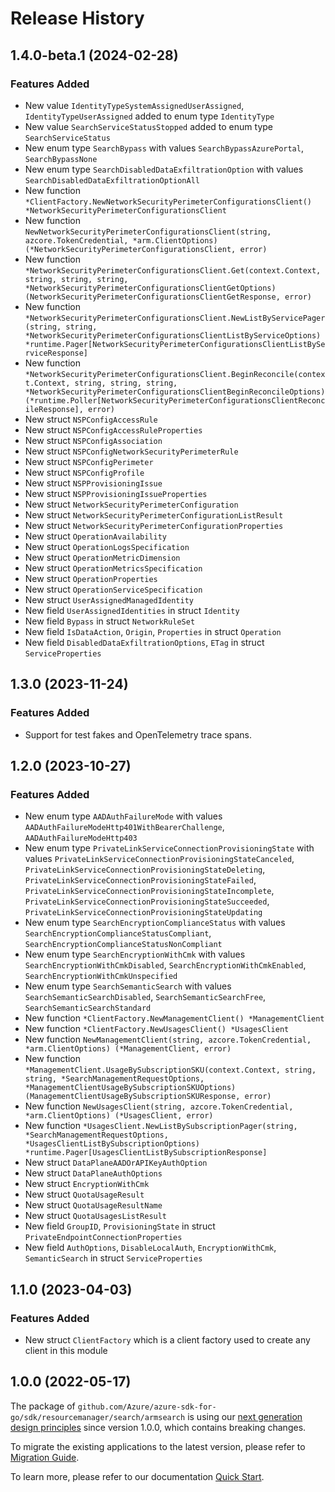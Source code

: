 # Release History

## 1.4.0-beta.1 (2024-02-28)
### Features Added

- New value `IdentityTypeSystemAssignedUserAssigned`, `IdentityTypeUserAssigned` added to enum type `IdentityType`
- New value `SearchServiceStatusStopped` added to enum type `SearchServiceStatus`
- New enum type `SearchBypass` with values `SearchBypassAzurePortal`, `SearchBypassNone`
- New enum type `SearchDisabledDataExfiltrationOption` with values `SearchDisabledDataExfiltrationOptionAll`
- New function `*ClientFactory.NewNetworkSecurityPerimeterConfigurationsClient() *NetworkSecurityPerimeterConfigurationsClient`
- New function `NewNetworkSecurityPerimeterConfigurationsClient(string, azcore.TokenCredential, *arm.ClientOptions) (*NetworkSecurityPerimeterConfigurationsClient, error)`
- New function `*NetworkSecurityPerimeterConfigurationsClient.Get(context.Context, string, string, string, *NetworkSecurityPerimeterConfigurationsClientGetOptions) (NetworkSecurityPerimeterConfigurationsClientGetResponse, error)`
- New function `*NetworkSecurityPerimeterConfigurationsClient.NewListByServicePager(string, string, *NetworkSecurityPerimeterConfigurationsClientListByServiceOptions) *runtime.Pager[NetworkSecurityPerimeterConfigurationsClientListByServiceResponse]`
- New function `*NetworkSecurityPerimeterConfigurationsClient.BeginReconcile(context.Context, string, string, string, *NetworkSecurityPerimeterConfigurationsClientBeginReconcileOptions) (*runtime.Poller[NetworkSecurityPerimeterConfigurationsClientReconcileResponse], error)`
- New struct `NSPConfigAccessRule`
- New struct `NSPConfigAccessRuleProperties`
- New struct `NSPConfigAssociation`
- New struct `NSPConfigNetworkSecurityPerimeterRule`
- New struct `NSPConfigPerimeter`
- New struct `NSPConfigProfile`
- New struct `NSPProvisioningIssue`
- New struct `NSPProvisioningIssueProperties`
- New struct `NetworkSecurityPerimeterConfiguration`
- New struct `NetworkSecurityPerimeterConfigurationListResult`
- New struct `NetworkSecurityPerimeterConfigurationProperties`
- New struct `OperationAvailability`
- New struct `OperationLogsSpecification`
- New struct `OperationMetricDimension`
- New struct `OperationMetricsSpecification`
- New struct `OperationProperties`
- New struct `OperationServiceSpecification`
- New struct `UserAssignedManagedIdentity`
- New field `UserAssignedIdentities` in struct `Identity`
- New field `Bypass` in struct `NetworkRuleSet`
- New field `IsDataAction`, `Origin`, `Properties` in struct `Operation`
- New field `DisabledDataExfiltrationOptions`, `ETag` in struct `ServiceProperties`


## 1.3.0 (2023-11-24)
### Features Added

- Support for test fakes and OpenTelemetry trace spans.


## 1.2.0 (2023-10-27)
### Features Added

- New enum type `AADAuthFailureMode` with values `AADAuthFailureModeHttp401WithBearerChallenge`, `AADAuthFailureModeHttp403`
- New enum type `PrivateLinkServiceConnectionProvisioningState` with values `PrivateLinkServiceConnectionProvisioningStateCanceled`, `PrivateLinkServiceConnectionProvisioningStateDeleting`, `PrivateLinkServiceConnectionProvisioningStateFailed`, `PrivateLinkServiceConnectionProvisioningStateIncomplete`, `PrivateLinkServiceConnectionProvisioningStateSucceeded`, `PrivateLinkServiceConnectionProvisioningStateUpdating`
- New enum type `SearchEncryptionComplianceStatus` with values `SearchEncryptionComplianceStatusCompliant`, `SearchEncryptionComplianceStatusNonCompliant`
- New enum type `SearchEncryptionWithCmk` with values `SearchEncryptionWithCmkDisabled`, `SearchEncryptionWithCmkEnabled`, `SearchEncryptionWithCmkUnspecified`
- New enum type `SearchSemanticSearch` with values `SearchSemanticSearchDisabled`, `SearchSemanticSearchFree`, `SearchSemanticSearchStandard`
- New function `*ClientFactory.NewManagementClient() *ManagementClient`
- New function `*ClientFactory.NewUsagesClient() *UsagesClient`
- New function `NewManagementClient(string, azcore.TokenCredential, *arm.ClientOptions) (*ManagementClient, error)`
- New function `*ManagementClient.UsageBySubscriptionSKU(context.Context, string, string, *SearchManagementRequestOptions, *ManagementClientUsageBySubscriptionSKUOptions) (ManagementClientUsageBySubscriptionSKUResponse, error)`
- New function `NewUsagesClient(string, azcore.TokenCredential, *arm.ClientOptions) (*UsagesClient, error)`
- New function `*UsagesClient.NewListBySubscriptionPager(string, *SearchManagementRequestOptions, *UsagesClientListBySubscriptionOptions) *runtime.Pager[UsagesClientListBySubscriptionResponse]`
- New struct `DataPlaneAADOrAPIKeyAuthOption`
- New struct `DataPlaneAuthOptions`
- New struct `EncryptionWithCmk`
- New struct `QuotaUsageResult`
- New struct `QuotaUsageResultName`
- New struct `QuotaUsagesListResult`
- New field `GroupID`, `ProvisioningState` in struct `PrivateEndpointConnectionProperties`
- New field `AuthOptions`, `DisableLocalAuth`, `EncryptionWithCmk`, `SemanticSearch` in struct `ServiceProperties`


## 1.1.0 (2023-04-03)
### Features Added

- New struct `ClientFactory` which is a client factory used to create any client in this module


## 1.0.0 (2022-05-17)

The package of `github.com/Azure/azure-sdk-for-go/sdk/resourcemanager/search/armsearch` is using our [next generation design principles](https://azure.github.io/azure-sdk/general_introduction.html) since version 1.0.0, which contains breaking changes.

To migrate the existing applications to the latest version, please refer to [Migration Guide](https://aka.ms/azsdk/go/mgmt/migration).

To learn more, please refer to our documentation [Quick Start](https://aka.ms/azsdk/go/mgmt).